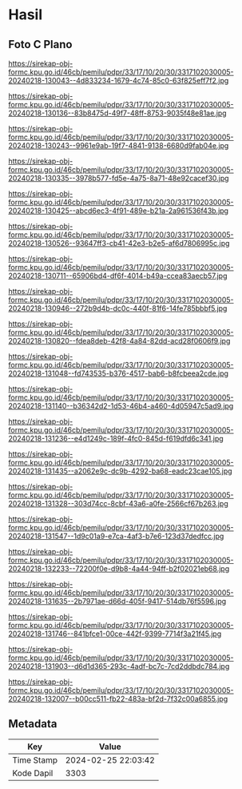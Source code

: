 # Hasil

## Foto C Plano

https://sirekap-obj-formc.kpu.go.id/46cb/pemilu/pdpr/33/17/10/20/30/3317102030005-20240218-130043--4d833234-1679-4c74-85c0-63f825eff7f2.jpg

https://sirekap-obj-formc.kpu.go.id/46cb/pemilu/pdpr/33/17/10/20/30/3317102030005-20240218-130136--83b8475d-49f7-48ff-8753-9035f48e81ae.jpg

https://sirekap-obj-formc.kpu.go.id/46cb/pemilu/pdpr/33/17/10/20/30/3317102030005-20240218-130243--9961e9ab-19f7-4841-9138-6680d9fab04e.jpg

https://sirekap-obj-formc.kpu.go.id/46cb/pemilu/pdpr/33/17/10/20/30/3317102030005-20240218-130335--3978b577-fd5e-4a75-8a71-48e92cacef30.jpg

https://sirekap-obj-formc.kpu.go.id/46cb/pemilu/pdpr/33/17/10/20/30/3317102030005-20240218-130425--abcd6ec3-4f91-489e-b21a-2a961536f43b.jpg

https://sirekap-obj-formc.kpu.go.id/46cb/pemilu/pdpr/33/17/10/20/30/3317102030005-20240218-130526--93647ff3-cb41-42e3-b2e5-af6d7806995c.jpg

https://sirekap-obj-formc.kpu.go.id/46cb/pemilu/pdpr/33/17/10/20/30/3317102030005-20240218-130711--65906bd4-df6f-4014-b49a-ccea83aecb57.jpg

https://sirekap-obj-formc.kpu.go.id/46cb/pemilu/pdpr/33/17/10/20/30/3317102030005-20240218-130946--272b9d4b-dc0c-440f-81f6-14fe785bbbf5.jpg

https://sirekap-obj-formc.kpu.go.id/46cb/pemilu/pdpr/33/17/10/20/30/3317102030005-20240218-130820--fdea8deb-42f8-4a84-82dd-acd28f0606f9.jpg

https://sirekap-obj-formc.kpu.go.id/46cb/pemilu/pdpr/33/17/10/20/30/3317102030005-20240218-131048--fd743535-b376-4517-bab6-b8fcbeea2cde.jpg

https://sirekap-obj-formc.kpu.go.id/46cb/pemilu/pdpr/33/17/10/20/30/3317102030005-20240218-131140--b36342d2-1d53-46b4-a460-4d05947c5ad9.jpg

https://sirekap-obj-formc.kpu.go.id/46cb/pemilu/pdpr/33/17/10/20/30/3317102030005-20240218-131236--e4d1249c-189f-4fc0-845d-f619dfd6c341.jpg

https://sirekap-obj-formc.kpu.go.id/46cb/pemilu/pdpr/33/17/10/20/30/3317102030005-20240218-131435--a2062e9c-dc9b-4292-ba68-eadc23cae105.jpg

https://sirekap-obj-formc.kpu.go.id/46cb/pemilu/pdpr/33/17/10/20/30/3317102030005-20240218-131328--303d74cc-8cbf-43a6-a0fe-2566cf67b263.jpg

https://sirekap-obj-formc.kpu.go.id/46cb/pemilu/pdpr/33/17/10/20/30/3317102030005-20240218-131547--1d9c01a9-e7ca-4af3-b7e6-123d37dedfcc.jpg

https://sirekap-obj-formc.kpu.go.id/46cb/pemilu/pdpr/33/17/10/20/30/3317102030005-20240218-132233--72200f0e-d9b8-4a44-94ff-b2f02021eb68.jpg

https://sirekap-obj-formc.kpu.go.id/46cb/pemilu/pdpr/33/17/10/20/30/3317102030005-20240218-131635--2b7971ae-d66d-405f-9417-514db76f5596.jpg

https://sirekap-obj-formc.kpu.go.id/46cb/pemilu/pdpr/33/17/10/20/30/3317102030005-20240218-131746--841bfce1-00ce-442f-9399-7714f3a21f45.jpg

https://sirekap-obj-formc.kpu.go.id/46cb/pemilu/pdpr/33/17/10/20/30/3317102030005-20240218-131903--d6d1d365-293c-4adf-bc7c-7cd2ddbdc784.jpg

https://sirekap-obj-formc.kpu.go.id/46cb/pemilu/pdpr/33/17/10/20/30/3317102030005-20240218-132007--b00cc511-fb22-483a-bf2d-7f32c00a6855.jpg


## Metadata

| Key        | Value               |
| ---------- | ------------------- |
| Time Stamp | 2024-02-25 22:03:42 |
| Kode Dapil | 3303                |



